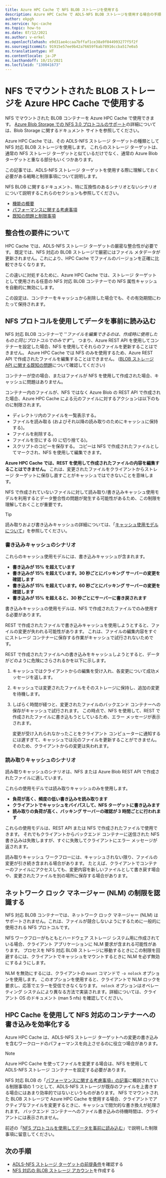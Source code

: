 ```yaml
---
title: Azure HPC Cache で NFS BLOB ストレージを使用する
description: Azure HPC Cache で ADLS-NFS BLOB ストレージを使用する場合の手順と制限事項について説明します
author: ekpgh
ms.service: hpc-cache
ms.topic: how-to
ms.date: 07/12/2021
ms.author: v-erkel
ms.openlocfilehash: e9d31ae4ccaa7bffaf1ce38a9f044993277f5f2f
ms.sourcegitcommit: 91915e57ee9b42a76659f6ab78916ccba517e0a5
ms.translationtype: HT
ms.contentlocale: ja-JP
ms.lasthandoff: 10/15/2021
ms.locfileid: "130041673"
---
```

# <a name="use-nfs-mounted-blob-storage-with-azure-hpc-cache"></a>NFS でマウントされた BLOB ストレージを Azure HPC Cache で使用する

NFS でマウントされた BLOB コンテナーを Azure HPC Cache で使用できます。 [Azure Blob Storage での NFS 3.0 プロトコルのサポート](../storage/blobs/network-file-system-protocol-support.md)の詳細については、Blob Storage に関するドキュメント サイトを参照してください。

Azure HPC Cache では、その ADLS-NFS ストレージ ターゲットの種類として NFS 対応 BLOB ストレージを使用します。 これらのストレージ ターゲットは、通常の NFS ストレージ ターゲットと似ているだけでなく、通常の Azure Blob ターゲットと重なる部分もいくつかあります。

この記事では、ADLS-NFS ストレージ ターゲットを使用する際に理解しておく必要がある戦略と制限事項について説明します。

NFS BLOB に関するドキュメント、特に互換性のあるシナリオとないシナリオについて説明するこれらのセクションも参照してください。

* [機能の概要](../storage/blobs/network-file-system-protocol-support.md)
* [パフォーマンスに関する考慮事項](../storage/blobs/network-file-system-protocol-support-performance.md)
* [既知の問題と制限事項](../storage/blobs/network-file-system-protocol-known-issues.md)

## <a name="understand-consistency-requirements"></a>整合性の要件について

HPC Cache では、ADLS-NFS ストレージ ターゲットの厳密な整合性が必要です。 既定では、NFS 対応の BLOB ストレージで厳密にはファイル メタデータが更新されません。これにより、HPC Cache でファイルのバージョンを正確に比較できなくなります。

この違いに対処するために、Azure HPC Cache では、ストレージ ターゲットとして使用される任意の NFS 対応 BLOB コンテナーでの NFS 属性キャッシュを自動的に無効にします。

この設定は、コンテナーをキャッシュから削除した場合でも、その有効期間にわたって保持されます。

## <a name="pre-load-data-with-nfs-protocol"></a>NFS プロトコルを使用してデータを事前に読み込む
<!-- cross-referenced from hpc-cache-ingest.md and here -->

NFS 対応 BLOB コンテナーで ''*ファイルを編集できるのは、作成時に使用したものと同じプロトコルでのみです*''。 つまり、Azure REST API を使用してコンテナーを設定した場合、NFS を使用してそれらのファイルを更新することはできません。 Azure HPC Cache では NFS のみを使用するため、Azure REST API で作成されたファイルを編集することはできません。 ([BLOB ストレージ API に関する既知の問題](../storage/blobs/data-lake-storage-known-issues.md#blob-storage-apis)について確認してください)

コンテナーが空の場合、またはファイルが NFS を使用して作成された場合、キャッシュに問題はありません。

コンテナー内のファイルが、NFS ではなく Azure Blob の REST API で作成された場合、Azure HPC Cache による元のファイルに対するアクションは以下のものに制限されます。

* ディレクトリ内のファイルを一覧表示する。
* ファイルを読み取る (およびそれ以降の読み取りのためにキャッシュに保持する)。
* ファイルを削除する。
* ファイルを空にする (0 に切り捨てる)。
* スクリプトのコピーを保存する。 コピーは NFS で作成されたファイルとしてマークされ、NFS を使用して編集できます。

**Azure HPC Cache では、REST を使用して作成されたファイルの内容を編集することはできません。** これは、変更されたファイルをクライアントからストレージ ターゲットに保存し直すことがキャッシュではできないことを意味します。

NFS で作成されていないファイルに対して読み取り/書き込みキャッシュ使用モデルを利用するとデータ整合性の問題が発生する可能性があるため、この制限を理解しておくことが重要です。

> [!TIP]
> 読み取りおよび書き込みキャッシュの詳細については、「[キャッシュ使用モデルについて](cache-usage-models.md)」を参照してください。

### <a name="write-caching-scenarios"></a>書き込みキャッシュのシナリオ

これらのキャッシュ使用モデルには、書き込みキャッシュが含まれます。

* **書き込みが 15% を超えています**
* **書き込みが 15% を超えています。30 秒ごとにバッキング サーバーの変更を確認します**
* **書き込みが 15% を超えています。60 秒ごとにバッキング サーバーの変更を確認します**
* **書き込みが 15% を超えると、30 秒ごとにサーバーに書き戻されます**

書き込みキャッシュの使用モデルは、NFS で作成されたファイルでのみ使用する必要があります。

REST で作成されたファイルで書き込みキャッシュを使用しようとすると、ファイルの変更が失われる可能性があります。 これは、ファイルの編集内容をすぐにストレージ コンテナーに保存する作業がキャッシュで試行されないためです。

REST で作成されたファイルへの書き込みをキャッシュしようとすると、データがどのように危険にさらされるかを以下に示します。

1. キャッシュではクライアントからの編集を受け入れ、各変更について成功メッセージを返します。
1. キャッシュでは変更されたファイルをそのストレージに保持し、追加の変更を待機します。
1. しばらく時間が経つと、変更されたファイルのバックエンド コンテナーへの保存がキャッシュで試行されます。 この時点で、NFS を使用して、REST で作成されたファイルに書き込もうとしているため、エラー メッセージが表示されます。

   変更が受け入れられなかったことをクライアント コンピューターに通知するには遅すぎて、キャッシュでは元のファイルを更新することができません。 そのため、クライアントからの変更は失われます。

### <a name="read-caching-scenarios"></a>読み取りキャッシュのシナリオ

読み取りキャッシュのシナリオは、NFS または Azure Blob REST API で作成されたファイルに適しています。

これらの使用モデルでは読み取りキャッシュのみを使用します。

* **負荷が高く、頻度の低い書き込みを読み取ります**
* **クライアントでキャッシュをバイパスして、NFS ターゲットに書き込みます**
* **読み取りの負荷が高く、バッキング サーバーの確認が 3 時間ごとに行われます**

これらの使用モデルは、REST API または NFS で作成されたファイルで使用できます。 それでもクライアントからバックエンド コンテナーに送信された NFS 書き込みは失敗しますが、すぐに失敗してクライアントにエラー メッセージが返されます。

読み取りキャッシュ ワークフローには、キャッシュされない限り、ファイルの変更が引き続き含まれる場合があります。 たとえば、クライアントでコンテナーのファイルにアクセスしても、変更内容を新しいファイルとして書き戻す場合や、変更されたファイルを別の場所に保存する場合があります。

## <a name="recognize-network-lock-manager-nlm-limitations"></a>ネットワーク ロック マネージャー (NLM) の制限を認識する

NFS 対応 BLOB コンテナーでは、ネットワーク ロック マネージャー (NLM) はサポートされません。これは、ファイルが競合しないようにするために一般的に使用される NFS プロトコルです。

NFS ワークフローがもともとハードウェア ストレージ システム用に作成されている場合、クライアント アプリケーションに NLM 要求が含まれる可能性があります。 プロセスを NFS 対応 BLOB ストレージに移動するときにこの制限を回避するには、クライアントでキャッシュをマウントするときに NLM を必ず無効にするようにします。

NLM を無効にするには、クライアントの ``mount`` コマンドで ``-o nolock`` オプションを使用します。 このオプションを使用すると、クライアントで NLM ロックを要求し、応答でエラーを受信できなくなります。 ``nolock`` オプションはオペレーティング システムにより異なる方法で実装されます。詳細については、クライアント OS のドキュメント (man 5 nfs) を確認してください。

## <a name="streamline-writes-to-nfs-enabled-containers-with-hpc-cache"></a>HPC Cache を使用して NFS 対応のコンテナーへの書き込みを効率化する

Azure HPC Cache は、ADLS-NFS ストレージ ターゲットへの変更の書き込みを含むワークロードのパフォーマンスを向上させるのに役立つ場合があります。

> [!NOTE]
> Azure HPC Cache を使ってファイルを変更する場合は、NFS を使用して ADLS-NFS ストレージ コンテナーを設定する必要があります。

NFS 対応 BLOB の「[パフォーマンスに関する考慮事項」の記事](../storage/blobs/network-file-system-protocol-support-performance.md)に概説されている制限事項の 1 つとして、ADLS-NFS ストレージが既存のファイルを上書きする場合にはあまり効率的ではないというものがあります。 NFS でマウントされた BLOB ストレージで Azure HPC Cache を使用する場合、クライアントでアクティブなファイルを変更するときに、キャッシュで間欠的な書き換えが処理されます。 バックエンド コンテナーへのファイル書き込みの待機時間は、クライアントには表示されません。

前述の「[NFS プロトコルを使用してデータを事前に読み込む](#pre-load-data-with-nfs-protocol)」で説明した制限事項に留意してください。

## <a name="next-steps"></a>次の手順

* [ADLS-NFS ストレージ ターゲットの前提条件](hpc-cache-prerequisites.md#nfs-mounted-blob-adls-nfs-storage-requirements)を確認する
* [NFS 対応の BLOB ストレージ アカウント](../storage/blobs/network-file-system-protocol-support-how-to.md)を作成する
